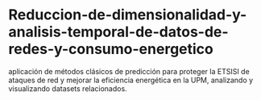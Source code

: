 # Reduccion-de-dimensionalidad-y-analisis-temporal-de-datos-de-redes-y-consumo-energetico
aplicación de métodos clásicos de predicción para proteger la ETSISI de ataques de red y mejorar la eficiencia energética en la UPM, analizando y visualizando datasets relacionados.
